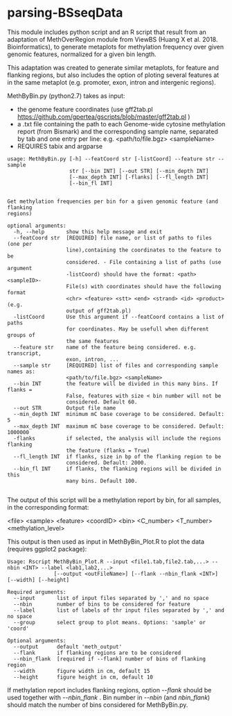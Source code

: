 # parsing-BSseqData

This module includes python script and an R script that result from an adaptation of MethOverRegion module from ViewBS (Huang X et al. 2018. Bioinformatics), to generate metaplots for methylation frequency over given genomic features, normalized for a given bin length.

This adaptation was created to generate similar metaplots, for feature and flanking regions, but also includes the option of ploting several features at in the same metaplot (e.g. promoter, exon, intron and intergenic regions).


MethByBin.py (python2.7) takes as input: 
- the genome feature coordinates (use gff2tab.pl https://github.com/gpertea/gscripts/blob/master/gff2tab.pl ) 
- a .txt file containing the path to each Genome-wide cytosine methylation report (from Bismark) and the corresponding sample name, separated by tab and one entry per line: e.g. \<path/to/file.bgz> \<sampleName>
- REQUIRES tabix and argparse

```
usage: MethByBin.py [-h] --featCoord str [-listCoord] --feature str --sample
                    str [--bin INT] [--out STR] [--min_depth INT]
                    [--max_depth INT] [-flanks] [--fl_length INT]
                    [--bin_fl INT]


Get methylation frequencies per bin for a given genomic feature (and flanking
regions)

optional arguments:
  -h, --help       show this help message and exit
  --featCoord str  [REQUIRED] file name, or list of paths to files (one per
                   line),containing the coordinates to the feature to be
                   considered. - File containing a list of paths (use argument
                   -listCoord) should have the format: <path> <sampleID>-
                   File(s) with coordinates should have the following format
                   <chr> <feature> <stt> <end> <strand> <id> <product> (e.g.
                   output of gff2tab.pl)
  -listCoord       Use this argument if --featCoord contains a list of paths
                   for coordinates. May be usefull when different groups of
                   the same features
  --feature str    name of the feature being considered. e.g. transcript,
                   exon, intron, ...
  --sample str     [REQUIRED] list of files and corresponding sample names as:
                   <path/to/file.bgz> <sampleName>
  --bin INT        the feature will be divided in this many bins. If flanks =
                   False, features with size < bin number will not be
                   considered. Default 60.
  --out STR        Output file name
  --min_depth INT  minimum mC base coverage to be considered. Default: 5
  --max_depth INT  maximum mC base coverage to be considered. Default: 1000000
  -flanks          if selected, the analysis will include the regions flanking
                   the feature (flanks = True)
  --fl_length INT  if flanks, size in bp of the flanking region to be
                   considered. Default: 2000.
  --bin_fl INT     if flanks, the flanking regions will be divided in this
                   many bins. Default 100.


```

The output of this script will be a methylation report by bin, for all samples, in the corresponding format:

\<file>	\<sample>	\<feature> \<coordID>	\<bin>	\<C_number>	\<T_number>	\<methylation_level>
  
This output is then used as input in MethByBin_Plot.R to plot the data (requires ggplot2 package):
```
Usage: Rscript MethByBin_Plot.R --input <file1.tab,file2.tab,...> --nbin <INT> --label <lab1,lab2,...> 
               [--output <outFileName>] [--flank --nbin_flank <INT>] [--width] [--height] 

Required arguments: 
  --input       list of input files separated by ',' and no space
  --nbin        number of bins to be considered for feature 
  --label       list of labels of thr input files separated by ',' and no space
  --group       select group to plot means. Options: 'sample' or 'coord'

Optional arguments:
  --output      default 'meth_output' 
  --flank       if flanking regions are to be considered 
  --nbin_flank  [required if --flank] number of bins of flanking region 
  --width       figure width in cm, default 15 
  --height      figure height in cm, default 10 
```

If methylation report includes flanking regions, option *--flank* should be used together with *--nbin_flank <INT>*.
  Bin number in *--nbin* (and *nbin_flank*) should match the number of bins considered for MethByBin.py. 
